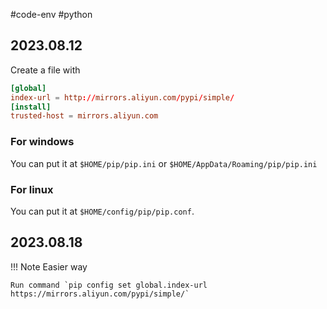 #code-env #python  
## 2023.08.12

Create a file with

```conf
[global]
index-url = http://mirrors.aliyun.com/pypi/simple/
[install]
trusted-host = mirrors.aliyun.com
```

### For windows

You can put it at `$HOME/pip/pip.ini` or `$HOME/AppData/Roaming/pip/pip.ini`

### For linux

You can put it at `$HOME/config/pip/pip.conf`.


## 2023.08.18

!!! Note Easier way

    Run command `pip config set global.index-url https://mirrors.aliyun.com/pypi/simple/`